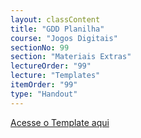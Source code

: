 ```yaml
---
layout: classContent
title: "GDD Planilha"
course: "Jogos Digitais"
sectionNo: 99
section: "Materiais Extras"
lectureOrder: "99"
lecture: "Templates"
itemOrder: "99"
type: "Handout"
---
```


[Acesse o Template aqui](https://docs.google.com/spreadsheets/d/1lRqGaQjCM9mYPhZAPoPgnRx8QA0AosY-YBDgFyxyOnw/edit?usp=sharing)